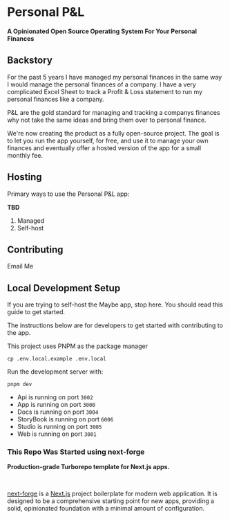 # Personal P&L
**A Opinionated Open Source Operating System For Your Personal Finances**

## Backstory
For the past 5 years I have managed my personal finances in the same way I would manage the personal finances of a company. I have a very complicated Excel Sheet to track a Profit & Loss statement to run my personal finances like a company.

P&L are the gold standard for managing and tracking a companys finances why not take the same ideas and bring them over to personal finance. 

We're now creating the product as a fully open-source project. The goal is to let you run the app yourself, for free, and use it to manage your own finances and eventually offer a hosted version of the app for a small monthly fee.

## Hosting
Primary ways to use the Personal P&L app:

**TBD**

1. Managed
2. Self-host

## Contributing
Email Me

## Local Development Setup
If you are trying to self-host the Maybe app, stop here. You should read this guide to get started.

The instructions below are for developers to get started with contributing to the app.

This project uses PNPM as the package manager

```
cp .env.local.example .env.local
```

Run the development server with:
```
pnpm dev
```

* Api is running on port `3002` 
* App is running on port `3000`
* Docs is running on port `3004`
* StoryBook is running on port `6006`
* Studio is running on port `3005`
* Web is running on port `3001`


### This Repo Was Started using next-forge

**Production-grade Turborepo template for Next.js apps.**

<div>
  <img src="https://img.shields.io/npm/dy/next-forge" alt="" />
  <img src="https://img.shields.io/npm/v/next-forge" alt="" />
  <img src="https://img.shields.io/github/license/haydenbleasel/next-forge" alt="" />
</div>

[next-forge](https://github.com/haydenbleasel/next-forge) is a [Next.js](https://nextjs.org/) project boilerplate for modern web application. It is designed to be a comprehensive starting point for new apps, providing a solid, opinionated foundation with a minimal amount of configuration.